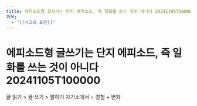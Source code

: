 ```yaml
---
title: 에피소드형 글쓰기는 단지 에피소드, 즉 일화를 쓰는 것이 아니다 20241105T100000
과목:
  - "[[사고와 표현]]"
---
```


# 에피소드형 글쓰기는 단지 에피소드, 즉 일화를 쓰는 것이 아니다 20241105T100000

글 읽기 > 글 쓰기 > 말하기
자기소개서 = 경험 + 변화
